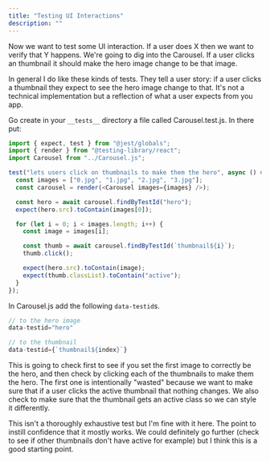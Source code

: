 ```yaml
---
title: "Testing UI Interactions"
description: ""
---
```


Now we want to test some UI interaction. If a user does X then we want to verify that Y happens. We're going to dig into the Carousel. If a user clicks an thumbnail it should make the hero image change to be that image.

In general I do like these kinds of tests. They tell a user story: if a user clicks a thumbnail they expect to see the hero image change to that. It's not a technical implementation but a reflection of what a user expects from you app.

Go create in your `__tests__` directory a file called Carousel.test.js. In there put:

```javascript
import { expect, test } from "@jest/globals";
import { render } from "@testing-library/react";
import Carousel from "../Carousel.js";

test("lets users click on thumbnails to make them the hero", async () => {
  const images = ["0.jpg", "1.jpg", "2.jpg", "3.jpg"];
  const carousel = render(<Carousel images={images} />);

  const hero = await carousel.findByTestId("hero");
  expect(hero.src).toContain(images[0]);

  for (let i = 0; i < images.length; i++) {
    const image = images[i];

    const thumb = await carousel.findByTestId(`thumbnail${i}`);
    thumb.click();

    expect(hero.src).toContain(image);
    expect(thumb.classList).toContain("active");
  }
});
```

In Carousel.js add the following `data-testid`s.

```javascript
// to the hero image
data-testid="hero"

// to the thumbnail
data-testid={`thumbnail${index}`}
```

This is going to check first to see if you set the first image to correctly be the hero, and then check by clicking each of the thumbnails to make them the hero. The first one is intentionally "wasted" because we want to make sure that if a user clicks the active thumbnail that nothing changes. We also check to make sure that the thumbnail gets an active class so we can style it differently.

This isn't a thoroughly exhaustive test but I'm fine with it here. The point to instill confidence that it mostly works. We could definitely go further (check to see if other thumbnails don't have active for example) but I think this is a good starting point.

